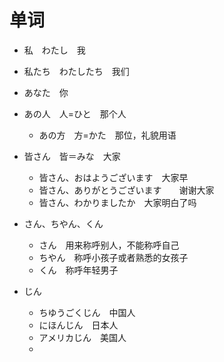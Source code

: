 # 单词

- 私　わたし　我

- 私たち　わたしたち　我们

- あなた　你
- あの人　人=ひと　那个人
  - あの方　方=かた　那位，礼貌用语
- 皆さん　皆＝みな　大家
  - 皆さん、おはようございます　大家早
  - 皆さん、ありがとうございます　　谢谢大家
  - 皆さん、わかりましたか　大家明白了吗
- さん、ちやん、くん
  - さん　用来称呼别人，不能称呼自己
  - ちやん　称呼小孩子或者熟悉的女孩子
  - くん　称呼年轻男子
- じん
  - ちゆうごくじん　中国人
  - にほんじん　日本人
  - アメリカじん　美国人
  - 